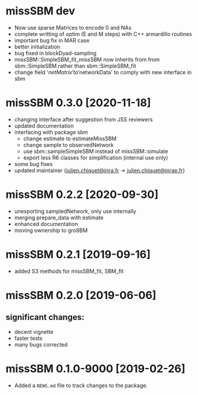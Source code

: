 # missSBM dev 
 
  - Now use sparse Matrices to encode 0 and NAs
  - complete writting of optim (E and M steps) with C++ armardillo routines
  - important bug fix in MAR case
  - better initialization
  - bug fixed in blockDyad-sampling
  - missSBM::SimpleSBM_fit_missSBM now inherits from from sbm::SimpleSBM rather than sbm::SimpleSBM_fit
  - change field '$netMatrix' to '$networkData' to comply with new interface in sbm

# missSBM 0.3.0 [2020-11-18]

  - changing interface after suggestion from JSS reviewers
  - updated documentation
  - interfacing with package sbm
    - change estimate to estimateMissSBM
    - change sample to observedNetwork
    - use sbm::sampleSimpleSBM instead of missSBM::simulate
    - export less R6 classes for simplification (internal use only)
  - some bug fixes
  - updated maintainer (julien.chiquet@inra.fr -> julien.chiquet@inrae.fr)

# missSBM 0.2.2 [2020-09-30]

  - unexporting sampledNetwork, only use internally
  - merging prepare_data with estimate
  - enhanced documentation
  - moving ownership to großBM

# missSBM 0.2.1 [2019-09-16]
 
  - added S3 methods for missSBM_fit, SBM_fit

# missSBM 0.2.0 [2019-06-06]

## significant changes:
  - decent vignette
  - faster tests
  - many bugs corrected

# missSBM 0.1.0-9000 [2019-02-26]

* Added a `NEWS.md` file to track changes to the package.

